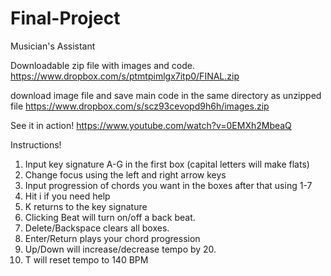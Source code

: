 Final-Project
=============

Musician's Assistant

Downloadable zip file with images and code. 
https://www.dropbox.com/s/ptmtpimlgx7itp0/FINAL.zip

download image file and save main code in the same directory as unzipped file 
https://www.dropbox.com/s/scz93cevopd9h6h/images.zip

See it in action!
https://www.youtube.com/watch?v=0EMXh2MbeaQ

Instructions!
1. Input key signature A-G in the first box (capital letters will make flats)
2. Change focus using the left and right arrow keys
3. Input progression of chords you want in the boxes after that using 1-7
4. Hit i if you need help
5. K returns to the key signature
6. Clicking Beat will turn on/off a back beat.
7. Delete/Backspace clears all boxes.
8. Enter/Return plays your chord progression
9. Up/Down will increase/decrease tempo by 20.
10. T will reset tempo to 140 BPM

